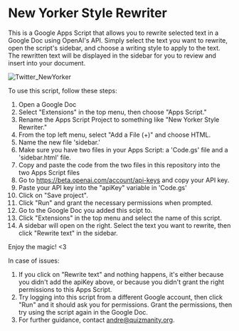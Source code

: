 # New Yorker Style Rewriter
This is a Google Apps Script that allows you to rewrite selected text in a Google Doc using OpenAI's API. Simply select the text you want to rewrite, open the script's sidebar, and choose a writing style to apply to the text. The rewritten text will be displayed in the sidebar for you to review and insert into your document.

![Twitter_NewYorker](https://user-images.githubusercontent.com/36070121/208753506-93e2b366-7471-4b0c-bded-6c453be7fd44.png)

To use this script, follow these steps:
1. Open a Google Doc
2. Select "Extensions" in the top menu, then choose "Apps Script."
3. Rename the Apps Script Project to something like "New Yorker Style Rewriter."
4. From the top left menu, select "Add a File (+)" and choose HTML.
5. Name the new file 'sidebar.'
6. Make sure you have two files in your Apps Script: a 'Code.gs' file and a 'sidebar.html' file.
7. Copy and paste the code from the two files in this repository into the two Apps Script files
8. Go to https://beta.openai.com/account/api-keys and copy your API key.
9. Paste your API key into the "apiKey" variable in 'Code.gs'
10. Click on "Save project".
11. Click "Run" and grant the necessary permissions when prompted.
12. Go to the Google Doc you added this scipt to.
13. Click "Extensions" in the top menu and select the name of this script.
14. A sidebar will open on the right. Select the text you want to rewrite, then click "Rewrite text" in the sidebar.


Enjoy the magic! <3


In case of issues:
1. If you click on "Rewrite text" and nothing happens, it's either because you didn't add the apiKey above, or because you didn't grant the right permissions to this Apps Script.
2. Try logging into this script from a different Google account, then click "Run" and it should ask you for permissions. Grant the permissions, then try using the script again in the Google Doc.
3. For further guidance, contact andre@quizmanity.org.
